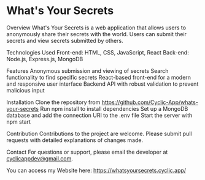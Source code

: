 <h1>What's Your Secrets</h1>

Overview
What's Your Secrets is a web application that allows users to anonymously share their secrets with the world. Users can submit their secrets and view secrets submitted by others.

Technologies Used
Front-end: HTML, CSS, JavaScript, React
Back-end: Node.js, Express.js, MongoDB

Features
Anonymous submission and viewing of secrets
Search functionality to find specific secrets
React-based front-end for a modern and responsive user interface
Backend API with robust validation to prevent malicious input

Installation
Clone the repository from https://github.com/Cyclic-App/whats-your-secrets
Run npm install to install dependencies
Set up a MongoDB database and add the connection URI to the .env file
Start the server with npm start

Contribution
Contributions to the project are welcome. Please submit pull requests with detailed explanations of changes made.

Contact
For questions or support, please email the developer at cyclicappdev@gmail.com.

You can access my Website here: https://whatsyoursecrets.cyclic.app/



